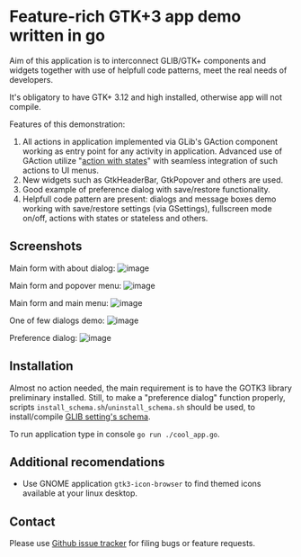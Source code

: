 Feature-rich GTK+3 app demo written in go
=================================================

Aim of this application is to interconnect GLIB/GTK+ components and widgets together
with use of helpfull code patterns, meet the real needs of developers.

It's obligatory to have GTK+ 3.12 and high installed, otherwise app will not compile.

Features of this demonstration:
1) All actions in application implemented via GLib's GAction component working as entry point
for any activity in application. Advanced use of GAction utilize
"[action with states](https://developer.gnome.org/GAction/)"
with seamless integration of such actions to UI menus.
2) New widgets such as GtkHeaderBar, GtkPopover and others are used.
3) Good example of preference dialog with save/restore functionality.
4) Helpfull code pattern are present: dialogs and message boxes demo
working with save/restore settings (via GSettings),
fullscreen mode on/off, actions with states or stateless and others.

Screenshots
-----------

Main form with about dialog:
![image](https://raw.github.com/d2r2/gotk3/master/examples/cool_app/docs/cool_app_screen_1.png)

Main form and popover menu:
![image](https://raw.github.com/d2r2/gotk3/master/examples/cool_app/docs/cool_app_screen_2.png)

Main form and main menu:
![image](https://raw.github.com/d2r2/gotk3/master/examples/cool_app/docs/cool_app_screen_3.png)

One of few dialogs demo:
![image](https://raw.github.com/d2r2/gotk3/master/examples/cool_app/docs/cool_app_screen_4.png)

Preference dialog:
![image](https://raw.github.com/d2r2/gotk3/master/examples/cool_app/docs/cool_app_screen_5.png)


Installation
------------

Almost no action needed, the main requirement is to have the GOTK3 library preliminary installed.
Still, to make a "preference dialog" function properly, scripts `install_schema.sh`/`uninstall_schema.sh`
should be used, to install/compile [GLIB setting's schema](https://developer.gnome.org/GSettings/).

To run application type in console `go run ./cool_app.go`.

Additional recomendations
-------------------------
- Use GNOME application `gtk3-icon-browser` to find themed icons available at your linux desktop.

Contact
-------

Please use [Github issue tracker](https://github.com/d2r2/gotk3/issues)
for filing bugs or feature requests.

